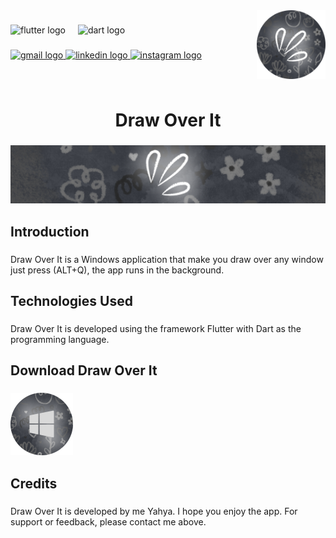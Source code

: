 
<img align="right" height="110" src="assets/images/draw_icon_2.png"  />

###

<div align="left">
  <img src="https://cdn.jsdelivr.net/gh/devicons/devicon/icons/flutter/flutter-original.svg" height="30" alt="flutter logo"  />
  <img width="12" />
  <img src="https://cdn.jsdelivr.net/gh/devicons/devicon/icons/dart/dart-original.svg" height="30" alt="dart logo"  />
</div>

###

<div align="left">
  <a href="mailto:yahya.amarneh73@gmail.com">
  <img src="https://img.shields.io/static/v1?message=Gmail&logo=gmail&label=&color=D14836&logoColor=white&labelColor=&style=for-the-badge" height="35" alt="gmail logo"  />
  </a>
  <a href="https://www.linkedin.com/in/yahya-amarneh-315528229/">
  <img src="https://img.shields.io/static/v1?message=LinkedIn&logo=linkedin&label=&color=0077B5&logoColor=white&labelColor=&style=for-the-badge" height="35" alt="linkedin logo"  />
  </a>
  <a href="https://www.instagram.com/yahyaamarneh_/">
  <img src="https://img.shields.io/static/v1?message=Instagram&logo=instagram&label=&color=E4405F&logoColor=white&labelColor=&style=for-the-badge" height="35" alt="instagram logo"  />
  </a>
</div>

###

<br clear="both">

<h1 align="center">Draw Over It</h1>

###

<div align="center">
  <img  src="assets/images/Draw Over It no name.png"  />
</div>

###


<h2 align="left">Introduction</h2>

###

<p align="left">Draw Over It is a Windows application that make you draw over any window just press (ALT+Q), the app runs in the background.</p>


<h2 align="left">Technologies Used</h2>

###

<p align="left">Draw Over It is developed using the framework Flutter with Dart as the programming language.</p>

###

<h2 align="left">Download Draw Over It</h2>

###

<div align="left">
<a href="https://github.com/YahyaAAAAAAA/Squareo/releases/tag/v1.1.0" style="text-decoration: none">
  <img src="assets/images/Draw Over It Windows.png" height="100" alt="windows"  />
</a>
  
</div>

###

<h2 align="left">Credits</h2>

###

<p align="left">Draw Over It is developed by me Yahya. I hope you enjoy the app. For support or feedback, please contact me above.</p>

###
